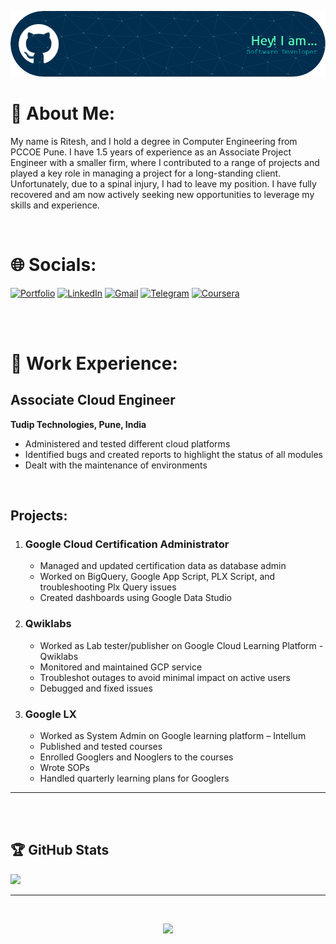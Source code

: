 ![Header](header-image.png)

# 💫 About Me:

<!-- My name is Ritesh, 24, I have worked as an Associate Cloud Engineer for a year. In my short time there, I have worked on many projects and assisted with managing one project for one of the firm's long-time clients. But due to my spinal injury, I lost my job. Now I'm looking for a job. I would appreciate it if given a chance to prove my value addition for this job role. -->

My name is Ritesh, and I hold a degree in Computer Engineering from PCCOE Pune. I have 1.5 years of experience as an Associate Project Engineer with a smaller firm, where I contributed to a range of projects and played a key role in managing a project for a long-standing client. Unfortunately, due to a spinal injury, I had to leave my position. I have fully recovered and am now actively seeking new opportunities to leverage my skills and experience.

<br>

# 🌐 Socials:

[![Portfolio](https://img.shields.io/badge/website-000000?style=for-the-badge&logo=About.me&logoColor=white)](https://portfolio-ritesh-14.vercel.app/)
[![LinkedIn](https://img.shields.io/badge/LinkedIn-0077B5?style=for-the-badge&logo=linkedin&logoColor=white)](https://www.linkedin.com/in/ritesh-kamdi)
[![Gmail](https://img.shields.io/badge/Gmail-D14836?style=for-the-badge&logo=gmail&logoColor=white)](mailto:riteshkamadi@gmail.com)
[![Telegram](https://img.shields.io/badge/Telegram-2CA5E0?style=for-the-badge&logo=telegram&logoColor=white)](https://t.me/KadvaSaach)
[![Coursera](https://img.shields.io/badge/Coursera-0056D2?style=for-the-badge&logo=Coursera&logoColor=whit)](https://www.coursera.org/user/faeaf3685316cd9a623873d3a586d6f1)

<br>

<!-- # 💻 Languages and Tools:
<p align="center">
  <a href="https://skillicons.dev">
    <img src="https://skillicons.dev/icons?i=cpp,c,cs,java,js,html,css,react,nextjs,tailwind,ts,git,python,tensorflow,django,pytorch,sqlite,mysql,mongodb,r,gcp,unity,vscode,eclipse,linux,postman" />
  </a>
</p> -->

<br>

# 💼 Work Experience:

<h2>Associate Cloud Engineer</h2>
    <p><strong>Tudip Technologies, Pune, India</strong></p>
    <!-- <p><em>Jun 2020 - Feb 2022</em></p> -->
    <ul>
        <li>Administered and tested different cloud platforms</li>
        <li>Identified bugs and created reports to highlight the status of all modules</li>
        <li>Dealt with the maintenance of environments</li>
    </ul>
    <br>
    <h2>Projects:</h2>
    <ol>
        <li>
            <h3>Google Cloud Certification Administrator</h3>
            <ul>
                <li>Managed and updated certification data as database admin</li>
                <li>Worked on BigQuery, Google App Script, PLX Script, and troubleshooting Plx Query issues</li>
                <li>Created dashboards using Google Data Studio</li>
            </ul>
        </li>
        <li>
            <h3>Qwiklabs</h3>
            <ul>
                <li>Worked as Lab tester/publisher on Google Cloud Learning Platform - Qwiklabs</li>
                <li>Monitored and maintained GCP service</li>
                <li>Troubleshot outages to avoid minimal impact on active users</li>
                <li>Debugged and fixed issues</li>
            </ul>
        </li>
        <li>
            <h3>Google LX</h3>
            <ul>
                <li>Worked as System Admin on Google learning platform – Intellum</li>
                <li>Published and tested courses</li>
                <li>Enrolled Googlers and Nooglers to the courses</li>
                <li>Wrote SOPs</li>
                <li>Handled quarterly learning plans for Googlers</li>
            </ul>
        </li>
    </ol>

---

<br>

<!-- ![](https://github-readme-stats.vercel.app/api?username=KadvaSaach&theme=radical&hide_border=false&include_all_commits=true&count_private=true)<br/>
![](https://github-readme-streak-stats.herokuapp.com/?user=KadvaSaach&theme=radical&hide_border=false)<br/> -->

<br/>

## 🏆 GitHub Stats

<!-- ![](https://github-readme-stats.vercel.app/api/top-langs/?username=KadvaSaach&theme=radical&hide_border=true&include_all_commits=true&count_private=true&layout=compact)<br> -->

![](https://github-profile-trophy.vercel.app/?username=KadvaSaach&title=MultiLanguage,Commit,Repositories&theme=radical&)

 <!--- table style="flex border-collapse: collapse">
        <tr>
            <td style="padding: 8px;">
                <img src="https://github-readme-stats.vercel.app/api/top-langs/?username=KadvaSaach&theme=radical&hide_border=true&include_all_commits=true&count_private=true&layout=compact" alt="GitHub Top Languages" />
            </td>
            <td style="padding: 8px;">
                <img src="https://github-profile-trophy.vercel.app/?username=KadvaSaach&title=MultiLanguage,Commit,Repositories&theme=radical&" alt="GitHub Trophies" />
            </td>
        </tr>
    </table ---- >

<!-- ### ✍️ Random Dev Quote
![](https://quotes-github-readme.vercel.app/api?type=vetical&theme=radical) -->

---

<br>

<p align="center">
    <img src="https://visitcount.itsvg.in/api?id=KadvaSaach&icon=3&color=6"/>
</p>

<!--
**KadvaSaach/KadvaSaach** is a ✨ _special_ ✨ repository because its `README.md` (this file) appears on your GitHub profile.

Here are some ideas to get you started:

- 🔭 I’m currently working on ...
- 🌱 I’m currently learning ...
- 👯 I’m looking to collaborate on ...
- 🤔 I’m looking for help with ...
- 💬 Ask me about ...
- 📫 How to reach me: ...
- 😄 Pronouns: ...
- ⚡ Fun fact: ...
-->
